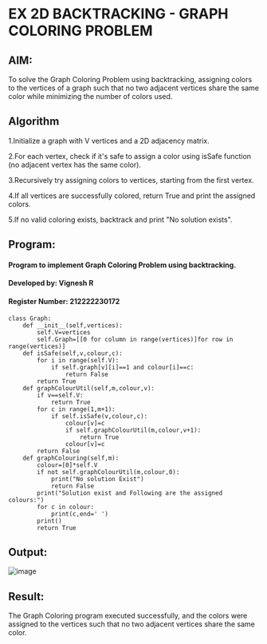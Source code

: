 
# EX 2D BACKTRACKING - GRAPH COLORING PROBLEM

## AIM:
To solve the Graph Coloring Problem using backtracking, assigning colors to the vertices of a graph such that no two adjacent vertices share the same color while minimizing the number of colors used.



## Algorithm
1.Initialize a graph with V vertices and a 2D adjacency matrix.

2.For each vertex, check if it's safe to assign a color using isSafe function (no adjacent vertex has the same color).

3.Recursively try assigning colors to vertices, starting from the first vertex.

4.If all vertices are successfully colored, return True and print the assigned colors.

5.If no valid coloring exists, backtrack and print "No solution exists".
 

## Program:
#### Program to implement Graph Coloring Problem using backtracking.

#### Developed by: Vignesh R
#### Register Number: 212222230172
```PY
class Graph:
    def __init__(self,vertices):
        self.V=vertices
        self.Graph=[[0 for column in range(vertices)]for row in range(vertices)]
    def isSafe(self,v,colour,c):
        for i in range(self.V):
            if self.graph[v][i]==1 and colour[i]==c:
                return False
        return True
    def graphColourUtil(self,m,colour,v):
        if v==self.V:
            return True
        for c in range(1,m+1):
            if self.isSafe(v,colour,c):
                colour[v]=c
                if self.graphColourUtil(m,colour,v+1):
                    return True
                colour[v]=c
        return False
    def graphColouring(self,m):
        colour=[0]*self.V
        if not self.graphColourUtil(m,colour,0):
            print("No solution Exist")
            return False
        print("Solution exist and Following are the assigned colours:")
        for c in colour:
            print(c,end=' ')
        print()
        return True
```
## Output:

![image](https://github.com/user-attachments/assets/732da3cf-0529-4fe4-80ec-3de81f67536d)


## Result:
The Graph Coloring program executed successfully, and the colors were assigned to the vertices such that no two adjacent vertices share the same color.
